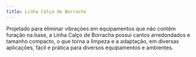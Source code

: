```yaml
---
title: Linha Calço de Borracha
---
```


Projetado para eliminar vibrações em equipamentos que não contêm furação na base, a Linha Calço de Borracha possui cantos arredondados e tamanho compacto, o que torna a limpeza e a adaptação, em diversas aplicações, fácil e prática para diversos equipamentos e ambientes.